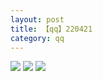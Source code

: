 ```yaml
---
layout: post
title: 【qq】220421
category: qq
---
```

![](http://rab41f8zg.hd-bkt.clouddn.com/img/bottom.png)
![](http://ran7ztk3m.hd-bkt.clouddn.com/img/work-sideline-220421-1.jpg)
![](http://ran7ztk3m.hd-bkt.clouddn.com/img/work-sideline-220421-2.jpg)